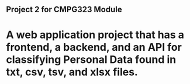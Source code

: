 ## Project 2 for CMPG323 Module
# A web application project that has a frontend, a backend, and an API for classifying Personal Data found in txt, csv, tsv, and xlsx files.

